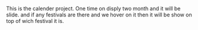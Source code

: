 This is the calender project. One time on disply two month and it will be slide. and if any festivals are there and we hover on it then it will be show on top of wich festival it is. 
